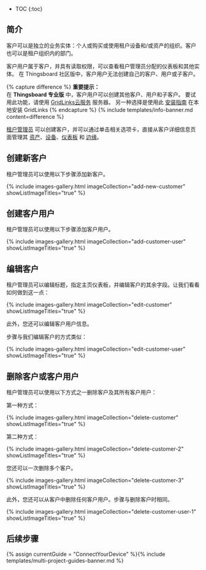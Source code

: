 * TOC
{:toc}

## 简介

客户可以是独立的业务实体：个人或购买或使用租户设备和/或资产的组织。客户也可以是租户组织内的部门。

客户用户属于客户，并具有读取权限，可以查看租户管理员分配的仪表板和其他实体。
在 Thingsboard 社区版中，客户用户无法创建自己的客户、用户或子客户。

{% capture difference %}
**重要提示：**
<br>
在 **Thingsboard 专业版** 中，客户用户可以创建其他客户、用户和子客户。
要试用此功能，请使用 [GridLinks云服务](https://gridlinks.codingas.com/signup) 服务器。
另一种选择是使用此 [安装指南](/docs/user-guide/install/pe/installation-options/) 在本地安装 GridLinks
{% endcapture %}
{% include templates/info-banner.md content=difference %}

[租户管理员](/docs/{{docsPrefix}}user-guide/ui/tenants/) 可以创建客户，并可以通过单击相关选项卡，直接从客户详细信息页面管理其 [资产](/docs/{{docsPrefix}}user-guide/ui/assets/)、[设备](/docs/{{docsPrefix}}user-guide/ui/devices/)、[仪表板](/docs/{{docsPrefix}}user-guide/dashboards/) 和 [边缘](/docs/edge/)。

## 创建新客户

租户管理员可以使用以下步骤添加新客户。

{% include images-gallery.html imageCollection="add-new-customer" showListImageTitles="true" %}

## 创建客户用户

租户管理员可以使用以下步骤添加客户用户。

{% include images-gallery.html imageCollection="add-customer-user" showListImageTitles="true" %}

## 编辑客户

租户管理员可以编辑标题，指定主页仪表板，并编辑客户的其余字段。让我们看看如何做到这一点：

{% include images-gallery.html imageCollection="edit-customer" showListImageTitles="true" %}

此外，您还可以编辑客户用户信息。

步骤与我们编辑客户的方式类似：

{% include images-gallery.html imageCollection="edit-customer-user" showListImageTitles="true" %}

## 删除客户或客户用户

租户管理员可以使用以下方式之一删除客户及其所有客户用户：

第一种方式：

{% include images-gallery.html imageCollection="delete-customer" showListImageTitles="true" %}

第二种方式：

{% include images-gallery.html imageCollection="delete-customer-2" showListImageTitles="true" %}

您还可以一次删除多个客户。

{% include images-gallery.html imageCollection="delete-customer-3" showListImageTitles="true" %}

此外，您还可以从客户中删除任何客户用户。步骤与删除客户时相同。

{% include images-gallery.html imageCollection="delete-customer-user-1" showListImageTitles="true" %}

## 后续步骤

{% assign currentGuide = "ConnectYourDevice" %}{% include templates/multi-project-guides-banner.md %}